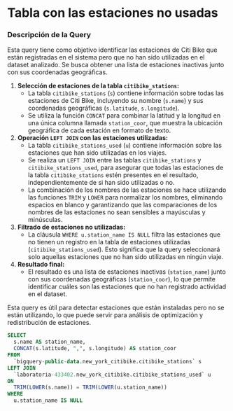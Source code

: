 # Tabla con las estaciones no usadas

### Descripción de la Query

Esta query tiene como objetivo identificar las estaciones de Citi Bike que están registradas en el sistema pero que no han sido utilizadas en el dataset analizado. Se busca obtener una lista de estaciones inactivas junto con sus coordenadas geográficas.

1. **Selección de estaciones de la tabla `citibike_stations`:**
    - La tabla `citibike_stations` (`s`) contiene información sobre todas las estaciones de Citi Bike, incluyendo su nombre (`s.name`) y sus coordenadas geográficas (`s.latitude`, `s.longitude`).
    - Se utiliza la función `CONCAT` para combinar la latitud y la longitud en una única columna llamada `station_coor`, que muestra la ubicación geográfica de cada estación en formato de texto.
2. **Operación `LEFT JOIN` con las estaciones utilizadas:**
    - La tabla `citibike_stations_used` (`u`) contiene información sobre las estaciones que han sido utilizadas en los viajes.
    - Se realiza un `LEFT JOIN` entre las tablas `citibike_stations` y `citibike_stations_used`, para asegurar que todas las estaciones de la tabla `citibike_stations` estén presentes en el resultado, independientemente de si han sido utilizadas o no.
    - La combinación de los nombres de las estaciones se hace utilizando las funciones `TRIM` y `LOWER` para normalizar los nombres, eliminando espacios en blanco y garantizando que las comparaciones de los nombres de las estaciones no sean sensibles a mayúsculas y minúsculas.
3. **Filtrado de estaciones no utilizadas:**
    - La cláusula `WHERE u.station_name IS NULL` filtra las estaciones que no tienen un registro en la tabla de estaciones utilizadas (`citibike_stations_used`). Esto significa que la query seleccionará solo aquellas estaciones que no han sido utilizadas en ningún viaje.
4. **Resultado final:**
    - El resultado es una lista de estaciones inactivas (`station_name`) junto con sus coordenadas geográficas (`station_coor`), lo que permite identificar cuáles son las estaciones que no han registrado actividad en el dataset.

Esta query es útil para detectar estaciones que están instaladas pero no se están utilizando, lo que puede servir para análisis de optimización y redistribución de estaciones.

```sql
SELECT 
  s.name AS station_name,
  CONCAT(s.latitude, ",", s.longitude) AS station_coor
FROM 
  `bigquery-public-data.new_york_citibike.citibike_stations` s
LEFT JOIN
  `laboratoria-433402.new_york_citibike.citibike_stations_used` u
ON 
  TRIM(LOWER(s.name)) = TRIM(LOWER(u.station_name))
WHERE 
  u.station_name IS NULL

```

